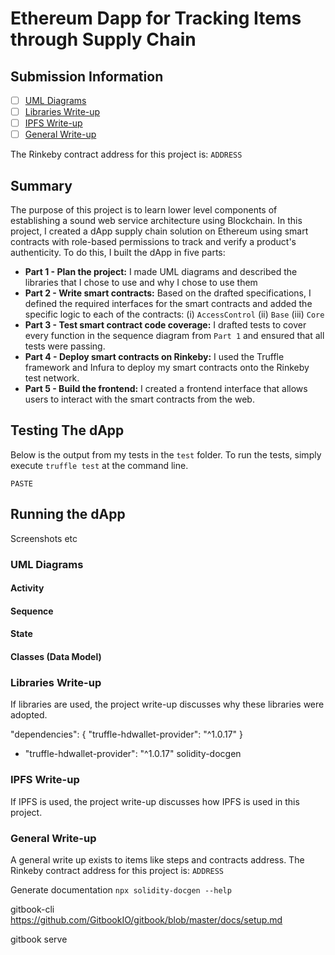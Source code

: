 # Ethereum Dapp for Tracking Items through Supply Chain

## Submission Information
- [ ] [UML Diagrams](#UML-Diagrams)
- [ ] [Libraries Write-up](#Libraries-Write-up)
- [ ] [IPFS Write-up](#IPFS-Write-up)
- [ ] [General Write-up](#General-Write-up)

The Rinkeby contract address for this project is: `ADDRESS`

## Summary
The purpose of this project is to learn lower level components of establishing a sound web service architecture using Blockchain.  In this project, I created a dApp supply chain solution on Ethereum using smart contracts with role-based permissions to track and verify a product's authenticity.  To do this, I built the dApp in five parts:

- **Part 1 - Plan the project:** I made UML diagrams and described the libraries that I chose to use and why I chose to use them
- **Part 2 - Write smart contracts:** Based on the drafted specifications, I defined the required interfaces for the smart contracts and added the specific logic to each of the contracts: (i) `AccessControl` (ii) `Base` (iii) `Core`
- **Part 3 - Test smart contract code coverage:** I drafted tests to cover every function in the sequence diagram from `Part 1` and ensured that all tests were passing.
- **Part 4 - Deploy smart contracts on Rinkeby:** I used the Truffle framework and Infura to deploy my smart contracts onto the Rinkeby test network.
- **Part 5 - Build the frontend:** I created a frontend interface that allows users to interact with the smart contracts from the web.

## Testing The dApp
Below is the output from my tests in the `test` folder.  To run the tests, simply execute `truffle test` at the command line.
```
PASTE
```

## Running the dApp
Screenshots etc

### UML Diagrams

#### Activity

#### Sequence

#### State

#### Classes (Data Model)

### Libraries Write-up
If libraries are used, the project write-up discusses why these libraries were adopted.

"dependencies": {
    "truffle-hdwallet-provider": "^1.0.17"
  }

- "truffle-hdwallet-provider": "^1.0.17"
solidity-docgen

### IPFS Write-up
If IPFS is used, the project write-up discusses how IPFS is used in this project.

### General Write-up
A general write up exists to items like steps and contracts address.
The Rinkeby contract address for this project is: `ADDRESS`

Generate documentation 
`npx solidity-docgen --help`

gitbook-cli
https://github.com/GitbookIO/gitbook/blob/master/docs/setup.md

gitbook serve